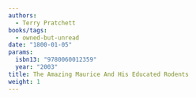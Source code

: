 ```yaml
---
authors:
  - Terry Pratchett
books/tags:
  - owned-but-unread
date: "1800-01-05"
params:
  isbn13: "9780060012359"
  year: "2003"
title: The Amazing Maurice And His Educated Rodents
weight: 1
---
```


<!--more-->
